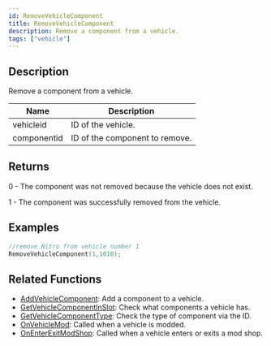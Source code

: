 ```yaml
---
id: RemoveVehicleComponent
title: RemoveVehicleComponent
description: Remove a component from a vehicle.
tags: ["vehicle"]
---
```


## Description

Remove a component from a vehicle.

| Name        | Description                    |
| ----------- | ------------------------------ |
| vehicleid   | ID of the vehicle.             |
| componentid | ID of the component to remove. |

## Returns

0 - The component was not removed because the vehicle does not exist.

1 - The component was successfully removed from the vehicle.

## Examples

```c
//remove Nitro from vehicle number 1
RemoveVehicleComponent(1,1010);
```

## Related Functions

- [AddVehicleComponent](../functions/AddVehicleComponent.md): Add a component to a vehicle.
- [GetVehicleComponentInSlot](../functions/GetVehicleComponentInSlot.md): Check what components a vehicle has.
- [GetVehicleComponentType](../functions/GetVehicleComponentType.md): Check the type of component via the ID.
- [OnVehicleMod](../callbacks/OnVehicleMod.md): Called when a vehicle is modded.
- [OnEnterExitModShop](../callbacks/OnEnterExitModShop.md): Called when a vehicle enters or exits a mod shop.
